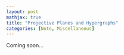 ```yaml
---
layout: post
mathjax: true
title: "Projective Planes and Hypergraphs"
categories: [Note, Miscellaneous]
---
```


Coming soon...
